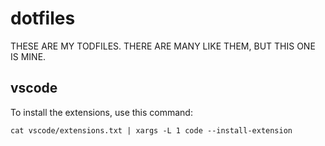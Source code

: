 # dotfiles
THESE ARE MY TODFILES. THERE ARE MANY LIKE THEM, BUT THIS ONE IS MINE.

## vscode
To install the extensions, use this command:

`cat vscode/extensions.txt | xargs -L 1 code --install-extension`

